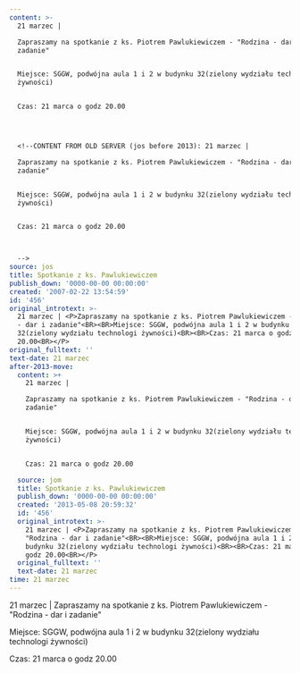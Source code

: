 ```yaml
---
content: >-
  21 marzec | 

  Zapraszamy na spotkanie z ks. Piotrem Pawlukiewiczem - "Rodzina - dar i
  zadanie"


  Miejsce: SGGW, podwójna aula 1 i 2 w budynku 32(zielony wydziału technologi
  żywności)


  Czas: 21 marca o godz 20.00




  <!--CONTENT FROM OLD SERVER (jos before 2013): 21 marzec | 

  Zapraszamy na spotkanie z ks. Piotrem Pawlukiewiczem - "Rodzina - dar i
  zadanie"


  Miejsce: SGGW, podwójna aula 1 i 2 w budynku 32(zielony wydziału technologi
  żywności)


  Czas: 21 marca o godz 20.00



  -->
source: jos
title: Spotkanie z ks. Pawlukiewiczem
publish_down: '0000-00-00 00:00:00'
created: '2007-02-22 13:54:59'
id: '456'
original_introtext: >-
  21 marzec | <P>Zapraszamy na spotkanie z ks. Piotrem Pawlukiewiczem - "Rodzina
  - dar i zadanie"<BR><BR>Miejsce: SGGW, podwójna aula 1 i 2 w budynku
  32(zielony wydziału technologi żywności)<BR><BR>Czas: 21 marca o godz
  20.00<BR></P>
original_fulltext: ''
text-date: 21 marzec
after-2013-move:
  content: >+
    21 marzec | 

    Zapraszamy na spotkanie z ks. Piotrem Pawlukiewiczem - "Rodzina - dar i
    zadanie"


    Miejsce: SGGW, podwójna aula 1 i 2 w budynku 32(zielony wydziału technologi
    żywności)


    Czas: 21 marca o godz 20.00

  source: jom
  title: Spotkanie z ks. Pawlukiewiczem
  publish_down: '0000-00-00 00:00:00'
  created: '2013-05-08 20:59:32'
  id: '456'
  original_introtext: >-
    21 marzec | <P>Zapraszamy na spotkanie z ks. Piotrem Pawlukiewiczem -
    "Rodzina - dar i zadanie"<BR><BR>Miejsce: SGGW, podwójna aula 1 i 2 w
    budynku 32(zielony wydziału technologi żywności)<BR><BR>Czas: 21 marca o
    godz 20.00<BR></P>
  original_fulltext: ''
  text-date: 21 marzec
time: 21 marzec
---
```

21 marzec | 
Zapraszamy na spotkanie z ks. Piotrem Pawlukiewiczem - "Rodzina - dar i zadanie"

Miejsce: SGGW, podwójna aula 1 i 2 w budynku 32(zielony wydziału technologi żywności)

Czas: 21 marca o godz 20.00



<!--CONTENT FROM OLD SERVER (jos before 2013): 21 marzec | 
Zapraszamy na spotkanie z ks. Piotrem Pawlukiewiczem - "Rodzina - dar i zadanie"

Miejsce: SGGW, podwójna aula 1 i 2 w budynku 32(zielony wydziału technologi żywności)

Czas: 21 marca o godz 20.00


-->

<!--{{json:{"created_date":"2007-02-22 13:54:59","publish_down":"0000-00-00 00:00:00","id":"456"}}}-->